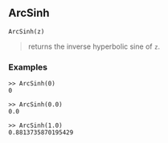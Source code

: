 ## ArcSinh

```
ArcSinh(z)
```

> returns the inverse hyperbolic sine of `z`.

### Examples
```
>> ArcSinh(0)
0

>> ArcSinh(0.0)
0.0

>> ArcSinh(1.0)
0.8813735870195429
```
  